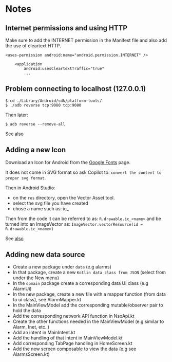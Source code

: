 # Notes

## Internet permissions and using HTTP

Make sure to add the INTERNET permission in the Manifest file
and also add the use of cleartext HTTP.

    <uses-permission android:name="android.permission.INTERNET" />
    
        <application
            android:usesCleartextTraffic="true"
            ...


## Problem connecting to localhost (127.0.0.1)

    $ cd ./Library/Android/sdk/platform-tools/
    $ ./adb reverse tcp:9080 tcp:9080

Then later:

    $ adb reverse --remove-all

See [also](https://handstandsam.com/2016/02/01/network-calls-from-android-device-to-laptop-over-usb-via-adb/)


## Adding a new Icon

Download an Icon for Android from the [Google Fonts](https://fonts.google.com/icons?icon.platform=android) page.

It does not come in SVG format so ask Copilot to: `convert the content to proper svg format`.

Then in Android Studio:

* on the `res` directory, open the Vector Asset tool.
* select the svg file you have created
* chose a name such as: ic_<name>

Then from the code it can be referred to as: `R.drawable.ic_<name>` and be turned into
an ImageVector as: `ImageVector.vectorResource(id = R.drawable.ic_<name>)`

See [also](https://developer.android.com/studio/write/vector-asset-studio#svg)


## Adding new data source

* Create a new package under `data` (e.g alarms)
* In that package, create a new `Kotlin data class from JSON` (select from under the New menu)
* In the `domain` package create a corresponding data UI class (e.g AlarmUi)
* In the new package, create a new file with a mapper function (from data to ui class), see AlarmMapper.kt
* In the MainViewModel add the corresponding mutable/observer pair to hold the data
* Add the corresponding network API function in NsoApi.kt
* Create the other functions needed in the MainViewModel (e.g similar to Alarm, Inet, etc..)
* Add an intent in MainIntent.kt
* Add the handling of that intent in MainViewModel.kt
* Add corresponding TabPage handling in HomeScreen.kt
* Add the new screen composable to view the data (e.g see AlarmsScreen.kt)


